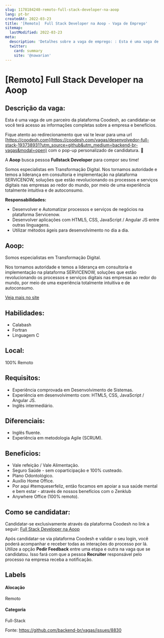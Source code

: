 ```yaml
---
slug: 1178184248-remoto-full-stack-developer-na-aoop
lang: pt-br
createdAt: 2022-03-23
title: '[Remoto]  Full Stack Developer na Aoop - Vaga de Emprego'
sitemap:
  lastModified: 2022-03-23
meta:
  description: 'Detalhes sobre a vaga de emprego: : Esta é uma vaga de um parceiro da plataforma Coodesh, ao candidatar-se você terá acesso as informações completas sobre a empresa e benefícios.  Fique atento ao redirecionamento que vai te levar para uma url [https://coodesh.com](https://coodesh.com/vagas/desenvolvedor-full-stack-193738931?utm_source=github&utm_medium=backend-br-vagas&modal=open) com o pop-up personalizado de candidatura. 👋 <p>A <strong>Aoop</strong> busca pessoa <strong>Fullstack Developer</strong> para compor seu time!</p> <p>Somos especialistas em Transformação Digital. Nos tornamos autoridade e temos a liderança em consultoria e implementação na plataforma SERVICENOW, soluções que estão revolucionando os processos e serviços digitais nas empresas ao redor do mundo, por meio de uma experiência totalmente intuitiva e de autoconsumo.</p> <p><strong>Responsabilidades:</strong></p> <ul> <li>Desenvolver e Automatizar processos e serviços de negócios na plataforma Servicenow.</li> <li>Desenvolver aplicações com HTML5, CSS, JavaScript / Angular JS entre outras linguagens.</li> <li>Utilizar métodos ágeis para desenvolvimento no dia a dia.</li> </ul>'
  twitter:
    card: summary
    site: '@nawarian'
---
```


# [Remoto]  Full Stack Developer na Aoop

## Descrição da vaga: 
Esta é uma vaga de um parceiro da plataforma Coodesh, ao candidatar-se você terá acesso as informações completas sobre a empresa e benefícios.


Fique atento ao redirecionamento que vai te levar para uma url [https://coodesh.com](https://coodesh.com/vagas/desenvolvedor-full-stack-193738931?utm_source=github&utm_medium=backend-br-vagas&modal=open) com o pop-up personalizado de candidatura. 👋
<p>A <strong>Aoop</strong> busca pessoa <strong>Fullstack Developer</strong> para compor seu time!</p>
<p>Somos especialistas em Transformação Digital. Nos tornamos autoridade e temos a liderança em consultoria e implementação  na  plataforma SERVICENOW, soluções que estão revolucionando os processos e serviços digitais nas empresas ao redor do mundo, por meio de uma experiência totalmente intuitiva e de autoconsumo.</p>
<p><strong>Responsabilidades:</strong></p>
<ul>
<li>Desenvolver e Automatizar processos e serviços de negócios na plataforma Servicenow.</li>
<li>Desenvolver aplicações com HTML5, CSS, JavaScript / Angular JS entre outras linguagens.</li>
<li>Utilizar métodos ágeis para desenvolvimento no dia a dia.</li>
</ul>

## Aoop: 
 <p>Somos especialistas em Transformação Digital.</p>
<p>Nos tornamos autoridade e temos a liderança em consultoria e implementação  na  plataforma SERVICENOW, soluções que estão revolucionando os processos e serviços digitais nas empresas ao redor do mundo, por meio de uma experiência totalmente intuitiva e de autoconsumo.</p><a href='https://coodesh.com/empresas/aoop'>Veja mais no site</a>

 ## Habilidades: 
 - Calabash 
- Fortran 
- Linguagem C
## Local: 
 100% Remoto
## Requisitos: 
 - Experiência comprovada em Desenvolvimento de Sistemas. 
- Experiência em desenvolvimento com: HTML5, CSS, JavaScript / Angular JS. 
- Inglês intermediário.
## Diferenciais: 
 - Inglês fluente. 
- Experiência em metodologia Agile (SCRUM).
## Benefícios: 
 - Vale refeição / Vale Alimentação. 
- Seguro Saúde - sem coparticipação e 100% custeado. 
- Plano Odontológico. 
- Auxílio Home Office. 
- Por aqui #temqueserfeliz, então focamos em apoiar a sua saúde mental e bem estar - através de nossos benefícios com o Zenklub 
- Anywhere Office (100% remoto).
## Como se candidatar:
Candidatar-se exclusivamente através da plataforma Coodesh no link a seguir: [ Full Stack Developer na Aoop](https://coodesh.com/vagas/desenvolvedor-full-stack-193738931?utm_source=github&utm_medium=backend-br-vagas&modal=open)


Após candidatar-se via plataforma Coodesh e validar o seu login, você poderá acompanhar e receber todas as interações do processo por lá. Utilize a opção **Pedir Feedback** entre uma etapa e outra na vaga que se candidatou. Isso fará com que a pessoa **Recruiter** responsável pelo processo na empresa receba a notificação.
## Labels
#### Alocação
Remoto
#### Categoria
Full-Stack

Fonte: https://github.com/backend-br/vagas/issues/8830
